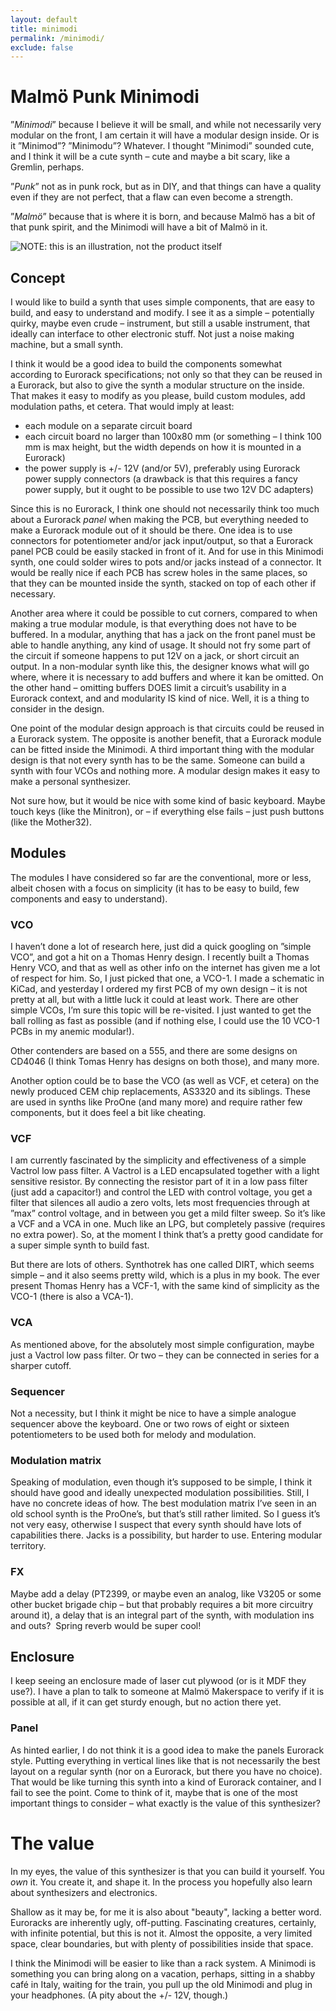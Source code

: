 ```yaml
---
layout: default
title: minimodi
permalink: /minimodi/
exclude: false
---
```



# Malmö Punk Minimodi

”_Minimodi_” because I believe it will be small, and while not necessarily very modular on the front, I am certain it will have a modular design inside. Or is it ”Minimod”? ”Minimodu”? Whatever. I thought ”Minimodi” sounded cute, and I think it will be a cute synth – cute and maybe a bit scary, like a Gremlin, perhaps.

”_Punk_” not as in punk rock, but as in DIY, and that things can have a quality even if they are not perfect, that a flaw can even become a strength.

”_Malmö_” because that is where it is born, and because Malmö has a bit of that punk spirit, and the Minimodi will have a bit of Malmö in it.

<img src="/electronicsoundmachines/_pages/minimodi.jpg" alt="NOTE: this is an illustration, not the product itself" width="whatever" height="whatever">


## Concept

I would like to build a synth that uses simple components, that are easy to build, and easy to understand and modify. I see it as a simple – potentially quirky, maybe even crude – instrument, but still a usable instrument, that ideally can interface to other electronic stuff. Not just a noise making machine, but a small synth. 

I think it would be a good idea to build the components somewhat according to Eurorack specifications; not only so that they can be reused in a Eurorack, but also to give the synth a modular structure on the inside. That makes it easy to modify as you please, build custom modules, add modulation paths, et cetera. 
That would imply at least: 
- each module on a separate circuit board
- each circuit board no larger than 100x80 mm (or something – I think 100 mm is max height, but the width depends on how it is mounted in a Eurorack)
- the power supply is +/- 12V (and/or 5V), preferably using Eurorack power supply connectors (a drawback is that this requires a fancy power supply, but it ought to be possible to use two 12V DC adapters) 

Since this is no Eurorack, I think one should not necessarily think too much about a Eurorack _panel_ when making the PCB, but everything needed to make a Eurorack module out of it should be there. One idea is to use connectors for potentiometer and/or jack input/output, so that a Eurorack panel PCB could be easily stacked in front of it. And for use in this Minimodi synth, one could solder wires to pots and/or jacks instead of a connector. 
It would be really nice if each PCB has screw holes in the same places, so that they can be mounted inside the synth, stacked on top of each other if necessary. 

Another area where it could be possible to cut corners, compared to when making a true modular module, is that everything does not have to be buffered. In a modular, anything that has a jack on the front panel must be able to handle anything, any kind of usage. It should not fry some part of the circuit if someone happens to put 12V on a jack, or short circuit an output. In a non-modular synth like this, the designer knows what will go where, where it is necessary to add buffers and where it kan be omitted. On the other hand – omitting buffers DOES limit a circuit’s usability in a Eurorack context, and and modularity IS kind of nice. Well, it is a thing to consider in the design. 

One point of the modular design approach is that circuits could be reused in a Eurorack system. The opposite is another benefit, that a Eurorack module can be fitted inside the Minimodi. A third important thing with the modular design is that not every synth has to be the same. Someone can build a synth with four VCOs and nothing more. A modular design makes it easy to make a personal synthesizer.

Not sure how, but it would be nice with some kind of basic keyboard. Maybe touch keys (like the Minitron), or – if everything else fails – just push buttons (like the Mother32).


## Modules

The modules I have considered so far are the conventional, more or less, albeit chosen with a focus on simplicity (it has to be easy to build, few components and easy to understand). 

### VCO
I haven’t done a lot of research here, just did a quick googling on ”simple VCO”, and got a hit on a Thomas Henry design. I recently built a Thomas Henry VCO, and that as well as other info on the internet has given me a lot of respect for him. So, I just picked that one, a VCO-1. I made a schematic in KiCad, and yesterday I ordered my first PCB of my own design – it is not pretty at all, but with a little luck it could at least work. 
There are other simple VCOs, I’m sure this topic will be re-visited. I just wanted to get the ball rolling as fast as possible (and if nothing else, I could use the 10 VCO-1 PCBs in my anemic modular!). 

Other contenders are based on a 555, and there are some designs on CD4046 (I think Tomas Henry has designs on both those), and many more. 

Another option could be to base the VCO (as well as VCF, et cetera) on the newly produced CEM chip replacements, AS3320 and its siblings. These are used in synths like ProOne (and many more) and require rather few components, but it does feel a bit like cheating. 

### VCF
I am currently fascinated by the simplicity and effectiveness of a simple Vactrol low pass filter. A Vactrol is a LED encapsulated together with a light sensitive resistor. By connecting the resistor part of it in a low pass filter (just add a capacitor!) and control the LED with control voltage, you get a filter that silences all audio a zero volts, lets most frequencies through at ”max” control voltage, and in between you get a mild filter sweep. So it’s like a VCF and a VCA in one. Much like an LPG, but completely passive (requires no extra power). 
So, at the moment I think that’s a pretty good candidate for a super simple synth to build fast. 

But there are lots of others. 
Synthotrek has one called DIRT, which seems simple – and it also seems pretty wild, which is a plus in my book. 
The ever present Thomas Henry has a VCF-1, with the same kind of simplicity as the VCO-1 (there is also a VCA-1). 

### VCA
As mentioned above, for the absolutely most simple configuration, maybe just a Vactrol low pass filter. Or two – they can be connected in series for a sharper cutoff. 

### Sequencer
Not a necessity, but I think it might be nice to have a simple analogue sequencer above the keyboard. One or two rows of eight or sixteen potentiometers to be used both for melody and modulation. 

### Modulation matrix
Speaking of modulation, even though it’s supposed to be simple, I think it should have good and ideally unexpected modulation possibilities. Still, I have no concrete ideas of how. The best modulation matrix I’ve seen in an old school synth is the ProOne’s, but that’s still rather limited. So I guess it’s not very easy, otherwise I suspect that every synth should have lots of capabilities there. 
Jacks is a possibility, but harder to use. Entering modular territory. 

### FX
Maybe add a delay (PT2399, or maybe even an analog, like V3205 or some other bucket brigade chip – but that probably requires a bit more circuitry around it), a delay that is an integral part of the synth, with modulation ins and outs? 
 Spring reverb would be super cool!


## Enclosure

I keep seeing an enclosure made of laser cut plywood (or is it MDF they use?). I have a plan to talk to someone at Malmö Makerspace to verify if it is possible at all, if it can get sturdy enough, but no action there yet. 

### Panel
As hinted earlier, I do not think it is a good idea to make the panels Eurorack style. Putting everything in vertical lines like that is not necessarily the best layout on a regular synth (nor on a Eurorack, but there you have no choice). That would be like turning this synth into a kind of Eurorack container, and I fail to see the point. Come to think of it, maybe that is one of the most important things to consider – what exactly is the value of this synthesizer? 

# The value
In my eyes, the value of this synthesizer is that you can build it yourself. You _own_ it. You create it, and shape it. In the process you hopefully also learn about synthesizers and electronics. 

Shallow as it may be, for me it is also about "beauty", lacking a better word. Euroracks are inherently ugly, off-putting. Fascinating creatures, certainly, with infinite potential, but this is not it. Almost the opposite, a very limited space, clear boundaries, but with plenty of possibilities inside that space.

I think the Minimodi will be easier to like than a rack system. A Minimodi is something you can bring along on a vacation, perhaps, sitting in a shabby café in Italy, waiting for the train, you pull up the old Minimodi and plug in your headphones. (A pity about the +/- 12V, though.)

